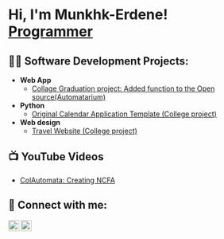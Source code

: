 <h1>Hi, I'm Munkhk-Erdene! <br/><a href="https://github.com/joshmadakor1">Programmer</a> </h1>

<h2>👨‍💻 Software Development Projects:</h2>

- <b>Web App</b>
  - [Collage Graduation project: Added function to the Open source(Automatarium)](https://github.com/MunkhErdene-Mue/ColAutomataDocument) 
- <b>Python</b>
  - [Original Calendar Application Template (College project)](https://github.com/MunkhErdene-Mue/OriginalCalendarTemplatePythonProject)
- <b>Web design</b>
  - [Travel Website (College project)](https://github.com/MunkhErdene-Mue/TravelWebCiteProject1)

<h2>📺 YouTube Videos</h2>

- [ColAutomata: Creating NCFA](https://www.youtube.com/watch?v=5SLq0A5yiDI&t=20s)

<h2> 🤳 Connect with me:</h2>

[<img align="left" alt="JoshMadakor | Instagram" width="22px" src="https://cdn.jsdelivr.net/npm/simple-icons@v3/icons/instagram.svg" />][instagram]
[<img align="left" alt="JoshMadakor | LinkedIn" width="22px" src="https://cdn.jsdelivr.net/npm/simple-icons@v3/icons/linkedin.svg" />][linkedin]

[Instagram]: (https://www.instagram.com/munkherdene102?igsh=cjN6ZThtaWJzbzRj&utm_source=qr)
[linkedin]: (https://www.linkedin.com/in/erdene-nyamochir-3912b935a)
<!--
**joshmadakor1/joshmadakor1** is a ✨ _special_ ✨ repository because its `README.md` (this file) appears on your GitHub profile.

Here are some ideas to get you started:

- 🔭 I’m currently working on ...
- 🌱 I’m currently learning ...
- 👯 I’m looking to collaborate on ...
- 🤔 I’m looking for help with ...
- 💬 Ask me about ...
- 📫 How to reach me: ...
- 😄 Pronouns: ...
- ⚡ Fun fact: ...
-->
